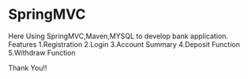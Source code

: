 # SpringMVC
Here Using SpringMVC,Maven,MYSQL to develop bank application.
Features
1.Registration
2.Login
3.Account Summary
4.Deposit Function
5.Withdraw Function


Thank You!!
